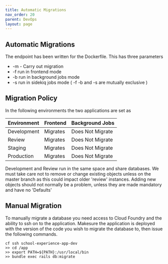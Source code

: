 ```yaml
---
title: Automatic Migrations 
nav_order: 20
parent: DevOps
layout: page
---
```


## Automatic Migrations
The endpoint has been written for the Dockerfile. This has three parameters

- -m - Carry out migration
- -f run in frontend mode
- -b run in background jobs mode
- -s run in sidekiq jobs mode
( -f -b and -s are mutually exclusive )

## Migration Policy
In the following environments the two applications are set as

|Environment	|Frontend	|Background Jobs|
|-------------|---------|---------------|
|Development	|Migrates|	Does Not Migrate|
|Review	      |Migrates| 	Does Not Migrate|
|Staging      |	Migrates|	Does Not Migrate|
|Production   |	Migrates|	Does Not Migrate|

Development and Review run in the same space and share databases. We must take care not to remove or change existing objects unless on the master branch as this could impact older 'review' instances. Adding new objects should not normally be a problem, unless they are made mandatory and have no 'Defaults'

## Manual Migration
To manually migrate a database you need access to Cloud Foundry and the ability to ssh on to the application. Makesure the application is deployed
with the version of the code you wish to migrate the database to, then issue the following commands.

```
cf ssh school-experience-app-dev
>> cd /app
>> export PATH=${PATH}:/usr/local/bin
>> bundle exec rails db:migrate
```
